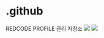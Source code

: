 # .github
REDCODE PROFILE 관리 저장소
<img src="https://capsule-render.vercel.app/api?type=waving&color=timeAuto&height=200&section=header&text=REDCODE&fontSize=40" />
<img src="https://capsule-render.vercel.app/api?type=waving&color=timeAuto&height=200&section=footer&text=REDCODE&fontSize=40" />
